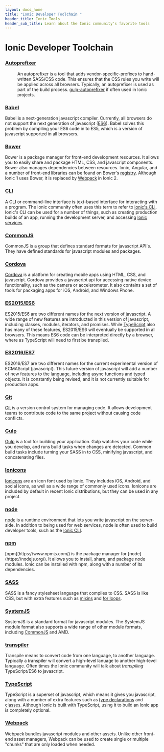 ```yaml
---
layout: docs_home
title: "Ionic Developer Toolchain "
header_title: Ionic Tools
header_sub_title: Learn about the Ionic community's favorite tools
---
```


# Ionic Developer Toolchain

<div id="what-is">

  <section id="autoprefixer">
    <h3><a href="#autoprefixer">Autoprefixer</a></h3>
    <dd id="autoprefixer">An autoprefixer is a tool that adds vendor-specific-prefixes to hand-written SASS/CSS code. This ensures that the CSS rules you write will be applied across all browsers. Typically, an autoprefixer is used as part of the build process. <a href="https://www.npmjs.com/package/gulp-autoprefixer">gulp-autoprefixer</a> if often used in Ionic projects.</p>
  </section>

  <section id="babel">
    <h3><a href="#babel">Babel</a></h3>
    <p>Babel is a next-generation javascript compiler. Currently, all browsers do not support the next generation of javascript (<a href="#es2015-es6">ES6</a>). Babel solves this problem by compiling your ES6 code in to ES5, which is a version of javascript supported in all browsers.</p>
  </section>

  <section id="bower">
    <h3><a href="#bower">Bower</a></h3>
    <p>Bower is a package manager for front-end development resources. It allows you to easily share and package HTML, CSS, and javascript components. Bower also manages dependencies between resources. Ionic, Angular, and a number of front-end libraries can be found on Bower's <a href="http://bower.io/search/">registry</a>. Although Ionic 1 uses Bower, it is replaced by <a href="#">Webpack</a> in Ionic 2.</p>
  </section>

  <section id="cli">
    <h3><a href="#cli">CLI</a></h3>
    <p>A CLI or command-line interface is text-based interface for interacting with a program. The Ionic community often uses this term to refer to <a href="http://ionicframework.com/docs/cli/">Ionic's CLI</a>. Ionic's CLI can be used for a number of things, such as creating production builds of an app, running the development server, and accessing <a href="http://ionic.io/">Ionic services</a>.</p>
  </section>

  <section id="commonjs">
    <h3><a href="#commonjs">CommonJS</a></h3>
    <p>CommonJS is a group that defines standard formats for javascript API's. They have defined standards for javascript modules and packages.</p>
  </section>

  <section id="cordova">
    <h3><a href="#cordova">Cordova</a></h3>
    <p><a href="https://cordova.apache.org">Cordova</a> is a platform for creating mobile apps using HTML, CSS, and javascript. Cordova provides a javascript api for accessing native device functionality, such as the camera or accelerometer. It also contains a set of tools for packaging apps for iOS, Android, and Windows Phone.</p>
  </section>

  <section id="es2015-es6">
    <h3><a href="#es2015-es6">ES2015/ES6</a></h3>
    <p>ES2015/ES6 are two different names for the next version of javascript. A wide range of new features are introducted in this version of javascript, including classes, modules, iterators, and promises. While <a href="#typescript">TypeScript</a> also has many of these features, ES2015/ES6 will eventually be supported in all browsers. This means ES6 code can be interpreted directly by a browser, where as TypeScript will need to first be transpiled. </p>
  </section>

  <section id="es2016-es7">
    <h3><a href="#es2016-es7">ES2016/ES7</a></h3>
    <p>ES2016/ES7 are two different names for the current experimental version of ECMAScript (javascript). This future version of javascript will add a number of new features to the language, including async functions and typed objects. It is constantly being revised, and it is not currently suitable for production apps.</p>
  </section>

  <section id="git">
    <h3><a href="#git">Git</a></h3>
    <p><a href="https://git-scm.com/">Git</a> is a version control system for managing code. It allows development teams to contribute code to the same project without causing code conflicts.</p>
  </section>

  <section id="gulp">
    <h3><a href="#gulp">Gulp</a></h3>
    <p><a href="http://gulpjs.com/">Gulp</a> is a tool for building your application. Gulp watches your code while you develop, and runs build tasks when changes are detected. Common build tasks include turning your SASS in to CSS, minifying javascript, and concatenating files.</p>
  </section>

  <section id="ionicons">
    <h3><a href="#ionicons">Ionicons</a></h3>
    <p><a href="http://ionicons.com/">Ionicons</a> are an icon font used by Ionic. They includes iOS, Android, and social icons, as well as a wide range of commonly used icons. Ionicons are included by default in recent Ionic distributions, but they can be used in any project.</p>
  </section>

  <section id="node">
    <h3><a href="#node">node</a></h3>
    <p><a href="https://nodejs.org/">node</a> is a runtime environment that lets you write javascript on the server-side. In addition to being used for web services, node is often used to build developer tools, such as the <a href="#cli">Ionic CLI</a>.</p>
  </section>

  <section id="npm">
    <h3><a href="#npm">npm</a></h3>
    <p>
    [npm](https://www.npmjs.com/) is the package manager for [node](https://nodejs.org/). It allows you to install, share, and package node modules. Ionic can be installed with npm, along with a number of its dependencies.
    </p>
  </section>

  <section id="sass">
    <h3><a href="#sass">SASS</a></h3>
    <p>SASS is a fancy stylesheet language that compiles to CSS. SASS is like CSS, but with extra features such as <a href="http://sass-lang.com/documentation/file.SASS_REFERENCE.html">mixins</a> and <a href="http://sass-lang.com/documentation/file.SASS_REFERENCE.html#_10">for loops</a>.</p>
  </section>

  <section id="systemjs">
    <h3><a href="#systemjs">SystemJS</a></h3>
    <p>SystemJS is a standard format for javascript modules. The SystemJS module format also supports a wide range of other module formats, including <a href="#commonjs">CommonJS</a> and AMD. </p>
  </section>

  <section id="transpiler">
    <h3><a href="#transpiler">transpiler</a></h3>
    <p>
    Transpile means to convert code from one language, to another language. Typically a transpiler will convert a high-level lanuage to another high-level language. Often times the Ionic community will talk about <i>transpiling</i> TypeScript/ES6 to javascript. 
    </p>
  </section>

  <section id="typescript">
    <h3><a href="#typescript">TypeScript</a></h3>
    <p>
    TypeScript is a superset of javascript, which means it gives you javascript, along with a number of extra features such as <a href="http://www.typescriptlang.org/Handbook#basic-types">type declarations</a> and <a href="http://www.typescriptlang.org/Handbook#classes">classes</a>. Although Ionic is built with TypeScript, using it to build an Ionic app is completely optional.
    </p>
  </section>

  <section id="webpack">
    <h3><a href="#webpack">Webpack</a></h3><p>
    Webpack bundles javascript modules and other assets. Unlike other front-end asset managers, Webpack can be used to create single or multiple "chunks" that are only loaded when needed.</p>
  </section>

</div>

<script>
$(document).ready(function() {
  $(function () {

      var setHash = function(urlHash) {
        window.location.hash = (urlHash);
        currentHash = urlHash;
      };

      var currentHash = "#"
      $(document).scroll(function () {
          $('section').each(function () {
              var top = window.pageYOffset;
              var distance = top - $(this).offset().top;
              var hash = '#' + $(this).attr('id');
              if (distance < 20 && distance > -20 && currentHash != hash) {
                setHash(hash);
              }
          });
      });
  });
});
</script>
 